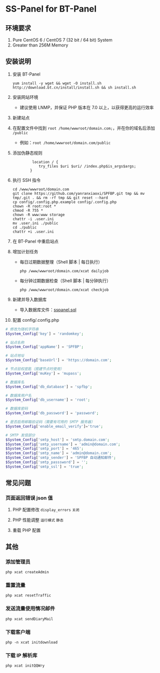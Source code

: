 # SS-Panel for BT-Panel
## 环境要求
1. Pure CentOS 6 / CentOS 7 (32 bit / 64 bit) System
2. Greater than 256M Memory

## 安装说明
1. 安装 BT-Panel

   ```
   yum install -y wget && wget -O install.sh http://download.bt.cn/install/install.sh && sh install.sh
   ```

2. 安装网站环境

   * 建议使用 LNMP，并保证 PHP 版本在 7.0 以上，以获得更高的运行效率

3. 新建站点

4. 在配置文件中找到 `root /home/wwwroot/domain.com;`，并在你的域名后添加 `/public`

   * 例如：`root /home/wwwroot/domain.com/public`

5. 添加伪静态规则

   ```nginx
            location / {
               try_files $uri $uri/ /index.php$is_args$args;
           }  
   ```

6. 执行 SSH 指令

   ```
   cd /www/wwwroot/domain.com
   git clone https://github.com/yanranxiaoxi/SPFBP.git tmp && mv tmp/.git . && rm -rf tmp && git reset --hard
   cp config/.config.php.example config/.config.php
   chown -R root:root *
   chmod -R 755 *
   chown -R www:www storage
   chattr -i .user.ini
   mv .user.ini ./public
   cd ./public
   chattr +i .user.ini
   ```

7. 在 BT-Panel 中重启站点

8. 增加计划任务

   * 每日过期数据整理（Shell 脚本 | 每日执行）

      ```
      php /www/wwwroot/domain.com/xcat dailyjob
      ```

   * 每分钟过期数据检查（Shell 脚本 | 每分钟执行）

      ```
      php /www/wwwroot/domain.com/xcat checkjob
      ```

9. 新建并导入数据库

   * 导入数据库文件：[sspanel.sql](https://raw.githubusercontent.com/yanranxiaoxi/SPFBP/master/sql/sspanel.sql)

10. 配置 config/.config.php

   ```php
   # 修改为随机字符串
   $System_Config['key'] = 'randomkey';
   
   # 站点名称
   $System_Config['appName'] = 'SPFBP';
   
   # 站点地址
   $System_Config['baseUrl'] = 'https://domain.com';
   
   # 节点验权密匙（搭建节点时使用）
   $System_Config['muKey'] = 'mupass';
   
   # 数据库名
   $System_Config['db_database'] = 'spfbp';
   
   # 数据库用户名
   $System_Config['db_username'] = 'root';
   
   # 数据库密码
   $System_Config['db_password'] = 'password';
   
   # 是否启用邮箱验证码（需要有可用的 SMTP 服务器）
   $System_Config['enable_email_verify']='true';
   
   # SMTP 发信部分
   $System_Config['smtp_host'] = 'smtp.domain.com';
   $System_Config['smtp_username'] = 'admin@domain.com';
   $System_Config['smtp_port'] = '465';
   $System_Config['smtp_name'] = 'admin@domain.com';
   $System_Config['smtp_sender'] = 'SPFBP 自动通知邮件';
   $System_Config['smtp_passsword'] = '';
   $System_Config['smtp_ssl'] = 'true';
   ```

## 常见问题

### 页面返回错误 json 值

   1. PHP 配置修改 `display_errors` `关闭`
   
   2. PHP 性能调整 `运行模式` `静态`
   
   3. 重载 PHP 配置

## 其他

### 添加管理员

```
php xcat createAdmin
```

### 重置流量

```
php xcat resetTraffic
```

### 发送流量使用情况邮件

```
php xcat sendDiaryMail
```

### 下载客户端

```
php -n xcat initdownload
```

### 下载 IP 解析库

```
php xcat initQQWry
```